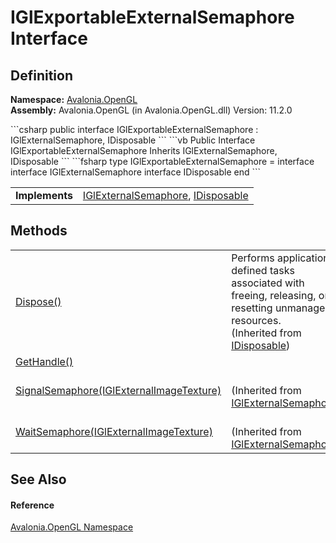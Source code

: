 # IGlExportableExternalSemaphore Interface




## Definition
**Namespace:** <a href="N_Avalonia_OpenGL">Avalonia.OpenGL</a>  
**Assembly:** Avalonia.OpenGL (in Avalonia.OpenGL.dll) Version: 11.2.0

<Tabs groupId="api-code-preview">
<TabItem value="csharp" label="C#">
```csharp
public interface IGlExportableExternalSemaphore : IGlExternalSemaphore, 
	IDisposable
```
</TabItem>
<TabItem value="vb" label="VB">
```vb
Public Interface IGlExportableExternalSemaphore
	Inherits IGlExternalSemaphore, IDisposable
```
</TabItem>
<TabItem value="fsharp" label="F#">
```fsharp
type IGlExportableExternalSemaphore = 
    interface
        interface IGlExternalSemaphore
        interface IDisposable
    end
```
</TabItem>
</Tabs>

<table>
<tr><td><strong>Implements</strong></td><td><a href="T_Avalonia_OpenGL_IGlExternalSemaphore">IGlExternalSemaphore</a>, <a href="https://learn.microsoft.com/dotnet/api/system.idisposable" target="_blank" rel="noopener noreferrer">IDisposable</a></td></tr>
</table>



## Methods
<table>
<tr>
<td><a href="https://learn.microsoft.com/dotnet/api/system.idisposable.dispose" target="_blank" rel="noopener noreferrer">Dispose()</a></td>
<td>Performs application-defined tasks associated with freeing, releasing, or resetting unmanaged resources.<br />(Inherited from <a href="https://learn.microsoft.com/dotnet/api/system.idisposable" target="_blank" rel="noopener noreferrer">IDisposable</a>)</td>
</tr>
<tr>
<td><a href="M_Avalonia_OpenGL_IGlExportableExternalSemaphore_GetHandle">GetHandle()</a></td>
<td> </td>
</tr>
<tr>
<td><a href="M_Avalonia_OpenGL_IGlExternalSemaphore_SignalSemaphore">SignalSemaphore(IGlExternalImageTexture)</a></td>
<td><br />(Inherited from <a href="T_Avalonia_OpenGL_IGlExternalSemaphore">IGlExternalSemaphore</a>)</td>
</tr>
<tr>
<td><a href="M_Avalonia_OpenGL_IGlExternalSemaphore_WaitSemaphore">WaitSemaphore(IGlExternalImageTexture)</a></td>
<td><br />(Inherited from <a href="T_Avalonia_OpenGL_IGlExternalSemaphore">IGlExternalSemaphore</a>)</td>
</tr>
</table>

## See Also


#### Reference
<a href="N_Avalonia_OpenGL">Avalonia.OpenGL Namespace</a>  
